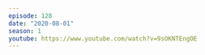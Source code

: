 ```yaml
---
episode: 128
date: "2020-08-01"
season: 1
youtube: https://www.youtube.com/watch?v=9sOKNTEngOE
---
```

